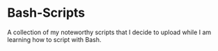 # Bash-Scripts
A collection of my noteworthy scripts that I decide to upload while I am learning how to script with Bash.
